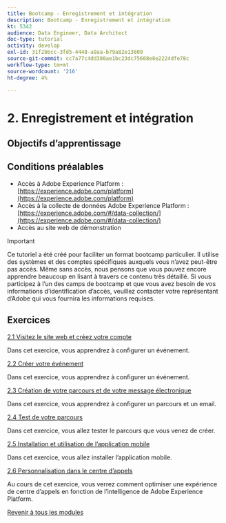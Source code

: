 ```yaml
---
title: Bootcamp - Enregistrement et intégration
description: Bootcamp - Enregistrement et intégration
kt: 5342
audience: Data Engineer, Data Architect
doc-type: tutorial
activity: develop
exl-id: 31f2bbcc-3fd5-4448-a9aa-b79a82e13809
source-git-commit: cc7a77c4dd380ae1bc23dc75608e8e2224dfe78c
workflow-type: tm+mt
source-wordcount: '216'
ht-degree: 4%

---
```


# 2. Enregistrement et intégration

## Objectifs d’apprentissage

## Conditions préalables

- Accès à Adobe Experience Platform : [https://experience.adobe.com/platform](https://experience.adobe.com/platform)
- Accès à la collecte de données Adobe Experience Platform : [https://experience.adobe.com/#/data-collection/](https://experience.adobe.com/#/data-collection/)
- Accès au site web de démonstration

>[!IMPORTANT]
>
>Ce tutoriel a été créé pour faciliter un format bootcamp particulier. Il utilise des systèmes et des comptes spécifiques auxquels vous n’avez peut-être pas accès. Même sans accès, nous pensons que vous pouvez encore apprendre beaucoup en lisant à travers ce contenu très détaillé. Si vous participez à l’un des camps de bootcamp et que vous avez besoin de vos informations d’identification d’accès, veuillez contacter votre représentant d’Adobe qui vous fournira les informations requises.

## Exercices

[2.1 Visitez le site web et créez votre compte](./ex1.md)

Dans cet exercice, vous apprendrez à configurer un événement.

[2.2 Créer votre événement](./ex2.md)

Dans cet exercice, vous apprendrez à configurer un événement.

[2.3 Création de votre parcours et de votre message électronique](./ex3.md)

Dans cet exercice, vous apprendrez à configurer un parcours et un email.

[2.4 Test de votre parcours](./ex4.md)

Dans cet exercice, vous allez tester le parcours que vous venez de créer.

[2.5 Installation et utilisation de l’application mobile](./ex5.md)

Dans cet exercice, vous allez installer l’application mobile.

[2.6 Personnalisation dans le centre d’appels](./ex6.md)

Au cours de cet exercice, vous verrez comment optimiser une expérience de centre d’appels en fonction de l’intelligence de Adobe Experience Platform.

[Revenir à tous les modules](../../overview.md)
